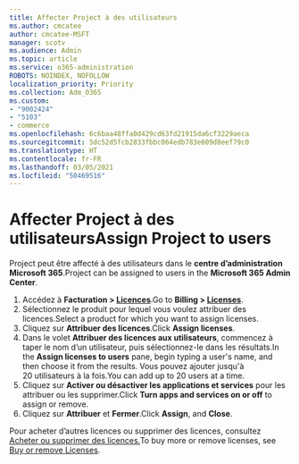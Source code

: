 ```yaml
---
title: Affecter Project à des utilisateurs
ms.author: cmcatee
author: cmcatee-MSFT
manager: scotv
ms.audience: Admin
ms.topic: article
ms.service: o365-administration
ROBOTS: NOINDEX, NOFOLLOW
localization_priority: Priority
ms.collection: Adm_O365
ms.custom:
- "9002424"
- "5103"
- commerce
ms.openlocfilehash: 6c6baa48ffa0d429cd63fd21915da6cf3229aeca
ms.sourcegitcommit: 5dc52d5fcb2833fbbc064edb783e609d8eef79c0
ms.translationtype: HT
ms.contentlocale: fr-FR
ms.lasthandoff: 03/05/2021
ms.locfileid: "50469516"
---
```

# <a name="assign-project-to-users"></a><span data-ttu-id="b67c8-102">Affecter Project à des utilisateurs</span><span class="sxs-lookup"><span data-stu-id="b67c8-102">Assign Project to users</span></span>

<span data-ttu-id="b67c8-103">Project peut être affecté à des utilisateurs dans le **centre d’administration Microsoft 365**.</span><span class="sxs-lookup"><span data-stu-id="b67c8-103">Project can be assigned to users in the **Microsoft 365 Admin Center**.</span></span>

1. <span data-ttu-id="b67c8-104">Accédez à **Facturation > [Licences](https://go.microsoft.com/fwlink/p/?linkid=842264)**.</span><span class="sxs-lookup"><span data-stu-id="b67c8-104">Go to **Billing > [Licenses](https://go.microsoft.com/fwlink/p/?linkid=842264)**.</span></span>
2. <span data-ttu-id="b67c8-105">Sélectionnez le produit pour lequel vous voulez attribuer des licences.</span><span class="sxs-lookup"><span data-stu-id="b67c8-105">Select a product for which you want to assign licenses.</span></span>
3. <span data-ttu-id="b67c8-106">Cliquez sur **Attribuer des licences**.</span><span class="sxs-lookup"><span data-stu-id="b67c8-106">Click **Assign licenses**.</span></span>
4. <span data-ttu-id="b67c8-107">Dans le volet **Attribuer des licences aux utilisateurs**, commencez à taper le nom d’un utilisateur, puis sélectionnez-le dans les résultats.</span><span class="sxs-lookup"><span data-stu-id="b67c8-107">In the **Assign licenses to users** pane, begin typing a user's name, and then choose it from the results.</span></span> <span data-ttu-id="b67c8-108">Vous pouvez ajouter jusqu'à 20 utilisateurs à la fois.</span><span class="sxs-lookup"><span data-stu-id="b67c8-108">You can add up to 20 users at a time.</span></span>
5. <span data-ttu-id="b67c8-109">Cliquez sur **Activer ou désactiver les applications et services** pour les attribuer ou les supprimer.</span><span class="sxs-lookup"><span data-stu-id="b67c8-109">Click **Turn apps and services on or off** to assign or remove.</span></span>
6. <span data-ttu-id="b67c8-110">Cliquez sur **Attribuer** et **Fermer**.</span><span class="sxs-lookup"><span data-stu-id="b67c8-110">Click **Assign**, and **Close**.</span></span>

<span data-ttu-id="b67c8-111">Pour acheter d’autres licences ou supprimer des licences, consultez [Acheter ou supprimer des licences.](https://docs.microsoft.com/microsoft-365/commerce/licenses/buy-licenses#buy-or-remove-licenses-for-your-business-subscription)</span><span class="sxs-lookup"><span data-stu-id="b67c8-111">To buy more or remove licenses, see [Buy or remove Licenses](https://docs.microsoft.com/microsoft-365/commerce/licenses/buy-licenses#buy-or-remove-licenses-for-your-business-subscription).</span></span>